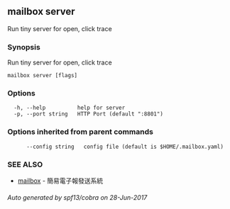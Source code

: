 ## mailbox server

Run tiny server for open, click trace

### Synopsis


Run tiny server for open, click trace

```
mailbox server [flags]
```

### Options

```
  -h, --help          help for server
  -p, --port string   HTTP Port (default ":8801")
```

### Options inherited from parent commands

```
      --config string   config file (default is $HOME/.mailbox.yaml)
```

### SEE ALSO
* [mailbox](mailbox.md)	 - 簡易電子報發送系統

###### Auto generated by spf13/cobra on 28-Jun-2017
